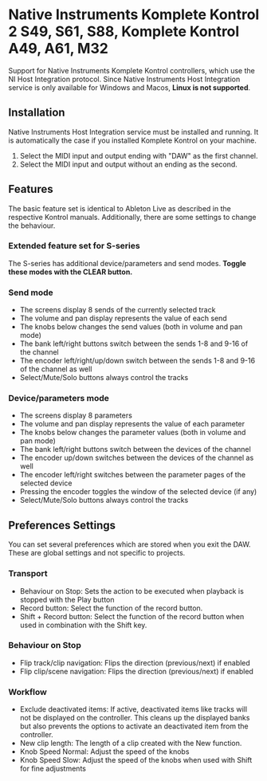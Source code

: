 # Native Instruments Komplete Kontrol 2 S49, S61, S88, Komplete Kontrol A49, A61, M32

Support for Native Instruments Komplete Kontrol controllers, which use the NI Host Integration protocol.
Since Native Instruments Host Integration service is only available for Windows and Macos,  **Linux is not supported**.

## Installation

Native Instruments Host Integration service must be installed and running. It is automatically the case
if you installed Komplete Kontrol on your machine.

1. Select the MIDI input and output ending with "DAW" as the first channel.
2. Select the MIDI input and output without an ending as the second.

## Features

The basic feature set is identical to Ableton Live as described in the respective Kontrol manuals.
Additionally, there are some settings to change the behaviour.

### Extended feature set for S-series

The S-series has additional device/parameters and send modes. **Toggle these modes with the CLEAR button.**

### Send mode

* The screens display 8 sends of the currently selected track
* The volume and pan display represents the value of each send
* The knobs below changes the send values (both in volume and pan mode)
* The bank left/right buttons switch between the sends 1-8 and 9-16 of the channel
* The encoder left/right/up/down switch between the sends 1-8 and 9-16 of the channel as well
* Select/Mute/Solo buttons always control the tracks

### Device/parameters mode

* The screens display 8 parameters
* The volume and pan display represents the value of each parameter
* The knobs below changes the parameter values (both in volume and pan mode)
* The bank left/right buttons switch between the devices of the channel
* The encoder up/down switches between the devices of the channel as well
* The encoder left/right switches between the parameter pages of the selected device
* Pressing the encoder toggles the window of the selected device (if any)
* Select/Mute/Solo buttons always control the tracks

## Preferences Settings

You can set several preferences which are stored when you exit the DAW. These are global settings and not specific to projects.

### Transport

* Behaviour on Stop: Sets the action to be executed when playback is stopped with the Play button
* Record button: Select the function of the record button.
* Shift + Record button: Select the function of the record button when used in combination with the Shift key.

### Behaviour on Stop

* Flip track/clip navigation: Flips the direction (previous/next) if enabled
* Flip clip/scene navigation: Flips the direction (previous/next) if enabled

### Workflow

* Exclude deactivated items: If active, deactivated items like tracks will not be displayed on the controller. This cleans up the displayed banks but also prevents the options to activate an deactivated item from the controller.
* New clip length: The length of a clip created with the New function.
* Knob Speed Normal: Adjust the speed of the knobs
* Knob Speed Slow: Adjust the speed of the knobs when used with Shift for fine adjustments

<div style="page-break-after: always; visibility: hidden"> 
\pagebreak 
</div>
